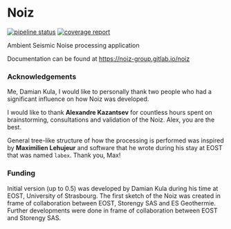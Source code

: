 # Noiz
[![pipeline status](https://gitlab.com/noiz-group/noiz/badges/master/pipeline.svg)](https://gitlab.com/noiz-group/noiz/commits/master) 
[![coverage report](https://gitlab.com/noiz-group/noiz/badges/master/coverage.svg)](https://gitlab.com/noiz-group/noiz/commits/master)

Ambient Seismic Noise processing application

Documentation can be found at https://noiz-group.gitlab.io/noiz

### Acknowledgements

Me, Damian Kula, I would like to personally thank two people who had a significant influence on how Noiz was developed.

I would like to thank **Alexandre Kazantsev** for countless hours spent on brainstorming, consultations and validation of the Noiz. 
Alex, you are the best.

General tree-like structure of how the processing is performed was inspired by **Maximilien Lehujeur** and software that he wrote during his stay at EOST that was named `labex`. 
Thank you, Max!

### Funding

Initial version (up to 0.5) was developed by Damian Kula during his time at EOST, University of Strasbourg. 
The first sketch of the Noiz was created in frame of collaboration between EOST, Storengy SAS and ES Geothermie.
Further developments were done in frame of collaboration between EOST and Storengy SAS.